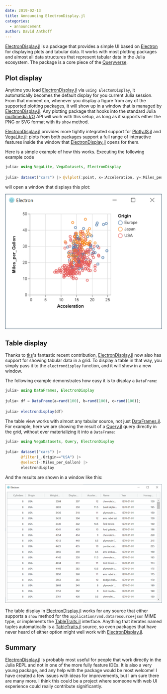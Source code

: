 ```yaml
---
date: 2019-02-13
title: Announcing ElectronDisplay.jl
categories:
  - announcement
author: David Anthoff
---
```


[ElectronDisplay.jl](https://github.com/queryverse/ElectronDisplay.jl) is a package that provides a simple UI based on [Electron](https://electronjs.org/) for displaying plots and tabular data. It works with most plotting packages and almost all data structures that represent tabular data in the Julia ecosystem. The package is a core piece of the [Queryverse](https://github.com/queryverse).

## Plot display

Anytime you load [ElectronDisplay.jl](https://github.com/queryverse/ElectronDisplay.jl) via `using ElectonDisplay`, it automatically becomes the default display for you current Julia session. From that moment on, whenever you display a figure from any of the supported plotting packages, it will show up in a window that is managed by [ElectronDisplay.jl](https://github.com/queryverse/ElectronDisplay.jl). Any plotting package that hooks into the standard Julia [multimedia I/O](https://docs.julialang.org/en/v1.1/base/io-network/#Multimedia-I/O-1) API will work with this setup, as long as it supports either the PNG or SVG format with its `show` method.

[ElectronDisplay.jl](https://github.com/queryverse/ElectronDisplay.jl) provides more tightly integrated support for [PlotlyJS.jl](https://github.com/sglyon/PlotlyJS.jl) and [VegaLite.jl](https://github.com/queryverse/VegaLite.jl): plots from both packages support a full range of interactive features inside the window that [ElectronDisplay.jl](https://github.com/queryverse/ElectronDisplay.jl) opens for them.

Here is a simple example of how this works. Executing the following example code

```julia
julia> using VegaLite, VegaDatasets, ElectronDisplay

julia> dataset("cars") |> @vlplot(:point, x=:Acceleration, y=:Miles_per_Gallon, color=:Origin)
```

will open a window that displays this plot:

![VegaLite.jl screenshot](/assets/blog/images/electrondisplay-screenshot-vegalite.png)

## Table display

Thanks to [tks](https://github.com/tkf)'s fantastic recent contribution, [ElectronDisplay.jl](https://github.com/queryverse/ElectronDisplay.jl) now also has support for showing tabular data in a grid. To display a table in that way, you simply pass it to the `electrondisplay` function, and it will show in a new window.

The following example demonstrates how easy it is to display a `DataFrame`:

```julia
julia> using DataFrames, ElectronDisplay

julia> df = DataFrame(a=rand(100), b=rand(100), c=rand(100));

julia> electrondisplay(df)
```

The table view works with almost any tabular source, not just [DataFrames.jl](https://github.com/JuliaData/DataFrames.jl). For example, here we are showing the result of a [Query.jl](https://github.com/queryverse/Query.jl) query directly in the grid, without ever materializing it into a `DataFrame`:

```julia
julia> using VegaDatasets, Query, ElectronDisplay

julia> dataset("cars") |>
       @filter(_.Origin=="USA") |>
       @select(-:Miles_per_Gallon) |>
       electrondisplay
```

And the results are shown in a window like this:

![Grid screenshot](/assets/blog/images/electrondisplay-screenshot-grid.png)

The table display in [ElectronDisplay.jl](https://github.com/queryverse/ElectronDisplay.jl) works for any source that either supports a `show` method for the `application/vnd.dataresource+json` MIME type, or implements the [TableTraits.jl](https://github.com/queryverse/TableTraits.jl) interface. Anything that iterates named tuples automatically is a [TableTraits.jl](https://github.com/queryverse/TableTraits.jl) source, so even packages that have never heard of either option might well work with [ElectronDisplay.jl](https://github.com/queryverse/ElectronDisplay.jl).

## Summary

[ElectronDisplay.jl](https://github.com/queryverse/ElectronDisplay.jl) is probably most useful for people that work directly in the Julia REPL and not in one of the more fully feature IDEs. It is also a very young package, and any help with the package would be most welcome! I have created a few issues with ideas for improvements, but I am sure there are many more. I think this could be a project where someone with web UI experience could really contribute significantly.
